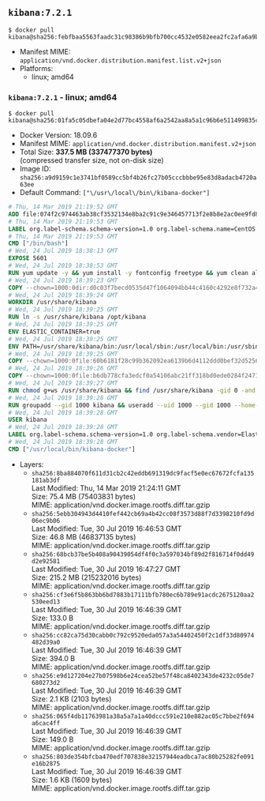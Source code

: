 ## `kibana:7.2.1`

```console
$ docker pull kibana@sha256:febfbaa5563faadc31c98386b9bfb700cc4532e0582eea2fc2afa6a9b23525b1
```

-	Manifest MIME: `application/vnd.docker.distribution.manifest.list.v2+json`
-	Platforms:
	-	linux; amd64

### `kibana:7.2.1` - linux; amd64

```console
$ docker pull kibana@sha256:01fa5c05dbefa04e2d77bc4558af6a2542aa8a5a1c96b6e511499835c8154a03
```

-	Docker Version: 18.09.6
-	Manifest MIME: `application/vnd.docker.distribution.manifest.v2+json`
-	Total Size: **337.5 MB (337477370 bytes)**  
	(compressed transfer size, not on-disk size)
-	Image ID: `sha256:a9d9159c1e3741bf0589cc5bf4b26fc27b05cccbbbe95e83d8adacb4720a63ee`
-	Default Command: `["\/usr\/local\/bin\/kibana-docker"]`

```dockerfile
# Thu, 14 Mar 2019 21:19:52 GMT
ADD file:074f2c974463ab38cf3532134e8ba2c91c9e346457713f2e8b8e2ac0ee9fd83d in / 
# Thu, 14 Mar 2019 21:19:53 GMT
LABEL org.label-schema.schema-version=1.0 org.label-schema.name=CentOS Base Image org.label-schema.vendor=CentOS org.label-schema.license=GPLv2 org.label-schema.build-date=20190305
# Thu, 14 Mar 2019 21:19:53 GMT
CMD ["/bin/bash"]
# Wed, 24 Jul 2019 18:38:13 GMT
EXPOSE 5601
# Wed, 24 Jul 2019 18:38:53 GMT
RUN yum update -y && yum install -y fontconfig freetype && yum clean all
# Wed, 24 Jul 2019 18:39:23 GMT
COPY --chown=1000:0dir:d0c03f7becd0535d47f1064094bb44c4160c4292e8f732a40a0d62383b164142 in /usr/share/kibana 
# Wed, 24 Jul 2019 18:39:24 GMT
WORKDIR /usr/share/kibana
# Wed, 24 Jul 2019 18:39:25 GMT
RUN ln -s /usr/share/kibana /opt/kibana
# Wed, 24 Jul 2019 18:39:25 GMT
ENV ELASTIC_CONTAINER=true
# Wed, 24 Jul 2019 18:39:25 GMT
ENV PATH=/usr/share/kibana/bin:/usr/local/sbin:/usr/local/bin:/usr/sbin:/usr/bin:/sbin:/bin
# Wed, 24 Jul 2019 18:39:25 GMT
COPY --chown=1000:0file:60b6181f28c99b362092ea6139b6d4112ddd0bef32d52563c33b26bdc2b51318 in /usr/share/kibana/config/kibana.yml 
# Wed, 24 Jul 2019 18:39:26 GMT
COPY --chown=1000:0file:b6db778cfa3edcf0a54106abc21ff318bd0ede0284f2471172623218dc89d6ae in /usr/local/bin/ 
# Wed, 24 Jul 2019 18:39:27 GMT
RUN chmod g+ws /usr/share/kibana && find /usr/share/kibana -gid 0 -and -not -perm /g+w -exec chmod g+w {} \;
# Wed, 24 Jul 2019 18:39:28 GMT
RUN groupadd --gid 1000 kibana && useradd --uid 1000 --gid 1000 --home-dir /usr/share/kibana --no-create-home kibana
# Wed, 24 Jul 2019 18:39:28 GMT
USER kibana
# Wed, 24 Jul 2019 18:39:28 GMT
LABEL org.label-schema.schema-version=1.0 org.label-schema.vendor=Elastic org.label-schema.name=kibana org.label-schema.version=7.2.1 org.label-schema.url=https://www.elastic.co/products/kibana org.label-schema.vcs-url=https://github.com/elastic/kibana license=Elastic License
# Wed, 24 Jul 2019 18:39:28 GMT
CMD ["/usr/local/bin/kibana-docker"]
```

-	Layers:
	-	`sha256:8ba884070f611d31cb2c42eddb691319dc9facf5e0ec67672fcfa135181ab3df`  
		Last Modified: Thu, 14 Mar 2019 21:24:11 GMT  
		Size: 75.4 MB (75403831 bytes)  
		MIME: application/vnd.docker.image.rootfs.diff.tar.gzip
	-	`sha256:5ebb304943d4410fef442cb69a4b42cc08f3573d88f7d3398210fd9d06ec9b06`  
		Last Modified: Tue, 30 Jul 2019 16:46:53 GMT  
		Size: 46.8 MB (46837135 bytes)  
		MIME: application/vnd.docker.image.rootfs.diff.tar.gzip
	-	`sha256:68bcb37be5b408a90439054df4f0c3a597034bf89d2f816714f0dd49d2e92581`  
		Last Modified: Tue, 30 Jul 2019 16:47:27 GMT  
		Size: 215.2 MB (215232016 bytes)  
		MIME: application/vnd.docker.image.rootfs.diff.tar.gzip
	-	`sha256:cf3e6f5b863bb6bd7883b17111bfb780ec6b789e91acdc2675120aa2530eed13`  
		Last Modified: Tue, 30 Jul 2019 16:46:39 GMT  
		Size: 133.0 B  
		MIME: application/vnd.docker.image.rootfs.diff.tar.gzip
	-	`sha256:cc82ca75d30cabb0c792c9520eda057a3a54402450f2c1df33d80974482d39a0`  
		Last Modified: Tue, 30 Jul 2019 16:46:39 GMT  
		Size: 394.0 B  
		MIME: application/vnd.docker.image.rootfs.diff.tar.gzip
	-	`sha256:e9d127204e27b07598b6e24cea52be57f48ca8402343de4232c05de7680273d2`  
		Last Modified: Tue, 30 Jul 2019 16:46:39 GMT  
		Size: 2.1 KB (2103 bytes)  
		MIME: application/vnd.docker.image.rootfs.diff.tar.gzip
	-	`sha256:065f4db11763981a38a5a7a1a40dccc591e210e882ac05c7bbe2f694a6cac4ff`  
		Last Modified: Tue, 30 Jul 2019 16:46:39 GMT  
		Size: 149.0 B  
		MIME: application/vnd.docker.image.rootfs.diff.tar.gzip
	-	`sha256:803de354bfcba470edf707838e32157944eadbca7ac80b25282fe091e16b2875`  
		Last Modified: Tue, 30 Jul 2019 16:46:39 GMT  
		Size: 1.6 KB (1609 bytes)  
		MIME: application/vnd.docker.image.rootfs.diff.tar.gzip

